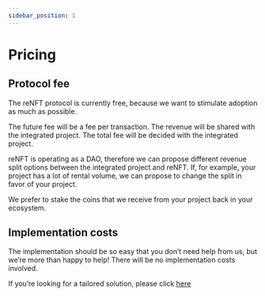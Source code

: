 ```yaml
---
sidebar_position: 1
---
```


# Pricing

## Protocol fee

The reNFT protocol is currently free, because we want to stimulate adoption as much as possible. 

The future fee will be a fee per transaction. The revenue will be shared with the integrated project. The total fee will be decided with the integrated project.

reNFT is operating as a DAO, therefore we can propose different revenue split options between the integrated project and reNFT. If, for example, your project has a lot of rental volume, we can propose to change the split in favor of your project.

We prefer to stake the coins that we receive from your project back in your ecosystem.

## Implementation costs

The implementation should be so easy that you don’t need help from us, but we’re more than happy to help! There will be no implementation costs involved. 

If you’re looking for a tailored solution, please click [here](FAQ.md#we-want-a-custom-solution-is-that-possible)
